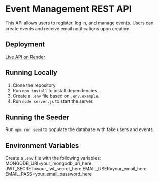# Event Management REST API

This API allows users to register, log in, and manage events. Users can create events and receive email notifications upon creation.

## Deployment
[Live API on Render](https://appdev2-final-exam-hskh.onrender.com)

## Running Locally
1. Clone the repository.
2. Run `npm install` to install dependencies.
3. Create a `.env` file based on `.env.example`.
4. Run `node server.js` to start the server.

## Running the Seeder
Run `npm run seed` to populate the database with fake users and events.

## Environment Variables
Create a `.env` file with the following variables:
MONGODB_URI=your_mongodb_uri_here
JWT_SECRET=your_jwt_secret_here
EMAIL_USER=your_email_here
EMAIL_PASS=your_email_password_here